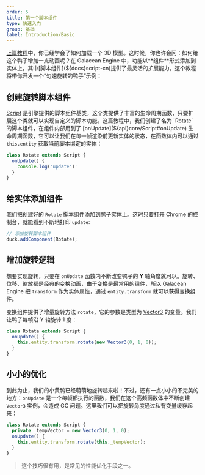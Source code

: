 ```yaml
---
order: 5
title: 第一个脚本组件
type: 快速入门
group: 基础
label: Introduction/Basic
---
```


[上篇教程](${docs}model-cn)中，你已经学会了如何加载一个 3D 模型。这时候，你也许会问：如何给这个鸭子增加一点动画呢？在 Galacean Engine 中，功能以**组件**形式添加到实体上，其中[脚本组件](${docs}script-cn)提供了最灵活的扩展能力。这个教程将带你开发一个“匀速旋转的鸭子”示例：

<playground src="script-basic.ts"></playground>

## 创建旋转脚本组件

[Script](${api}core/Script) 是引擎提供的脚本组件基类，这个类提供了丰富的生命周期函数，只要扩展这个类就可以实现自定义的脚本功能。这篇教程中，我们创建了名为 `Rotate` 的脚本组件，在组件内部用到了 [onUpdate](${api}core/Script#onUpdate) 生命周期函数，它可以让我们在每一帧渲染前更新实体的状态，在函数体内可以通过 `this.entity` 获取当前脚本绑定的实体：

```typescript
class Rotate extends Script {
  onUpdate() {
    console.log('update')'
  }
}
```

## 给实体添加组件

我们把创建好的 `Rotate` 脚本组件添加到鸭子实体上。这时只要打开 Chrome 的控制台，就能看到不断地打印 `update`:

```typescript
// 添加旋转脚本组件
duck.addComponent(Rotate);
```

## 增加旋转逻辑

想要实现旋转，只要在 `onUpdate` 函数内不断改变鸭子的 **Y** 轴角度就可以。旋转、位移、缩放都是经典的变换动画，由于[变换](${docs}transform-cn)是最常用的组件，所以 Galacean Engine 把 `transform` 作为实体属性，通过 `entity.transform` 就可以获得变换组件。

变换组件提供了增量旋转方法 `rotate`，它的参数是类型为 [Vector3](${api}math/Vector3) 的变量。我们让鸭子每帧沿 Y 轴旋转 1 度：

```typescript
class Rotate extends Script {
  onUpdate() {
    this.entity.transform.rotate(new Vector3(0, 1, 0));
  }
}
```

## 小小的优化

到此为止，我们的小黄鸭已经萌萌地旋转起来啦！不过，还有一点小小的不完美的地方：`onUpdate` 是一个每帧都执行的函数，我们在这个高频函数体中不断创建 `Vector3` 实例，会造成 GC 问题。这里我们可以把旋转角度通过私有变量缓存起来：

```typescript
class Rotate extends Script {
  private _tempVector = new Vector3(0, 1, 0);
  onUpdate() {
    this.entity.transform.rotate(this._tempVector);
  }
}
```

> 这个技巧很有用，是常见的性能优化手段之一。
